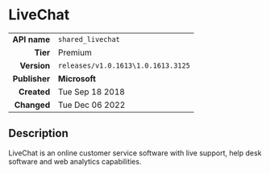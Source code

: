 # LiveChat
| | |
|-:|-|
|**API name**|`shared_livechat`|
|**Tier**|Premium|
|**Version**|`releases/v1.0.1613\1.0.1613.3125`|
|**Publisher**|**Microsoft**|
|**Created**|Tue Sep 18 2018|
|**Changed**|Tue Dec 06 2022|

## Description
LiveChat is an online customer service software with live support, help desk software and web analytics capabilities.
